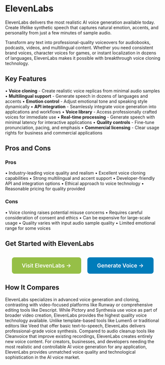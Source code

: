 # ElevenLabs

ElevenLabs delivers the most realistic AI voice generation available today. Create lifelike synthetic speech that captures natural emotion, accents, and personality from just a few minutes of sample audio.

Transform any text into professional-quality voiceovers for audiobooks, podcasts, videos, and multilingual content. Whether you need consistent brand voices, character voices for games, or instant localization in dozens of languages, ElevenLabs makes it possible with breakthrough voice cloning technology.

## Key Features

• **Voice cloning** - Create realistic voice replicas from minimal audio samples
• **Multilingual support** - Generate speech in dozens of languages and accents
• **Emotion control** - Adjust emotional tone and speaking style dynamically
• **API integration** - Seamlessly integrate voice generation into applications and workflows
• **Voice library** - Access professionally crafted voices for immediate use
• **Real-time processing** - Generate speech with minimal latency for interactive applications
• **Quality controls** - Fine-tune pronunciation, pacing, and emphasis
• **Commercial licensing** - Clear usage rights for business and commercial applications

## Pros and Cons

### Pros
• Industry-leading voice quality and realism
• Excellent voice cloning capabilities
• Strong multilingual and accent support
• Developer-friendly API and integration options
• Ethical approach to voice technology
• Reasonable pricing for quality provided

### Cons
• Voice cloning raises potential misuse concerns
• Requires careful consideration of consent and ethics
• Can be expensive for large-scale usage
• Quality varies with input audio sample quality
• Limited emotional range for some voices

## Get Started with ElevenLabs

<div style="text-align: center; margin: 2rem 0;">
  <a href="https://elevenlabs.io" target="_blank" rel="noopener noreferrer" style="display: inline-block; background: #96BF47; color: white; padding: 1rem 2rem; text-decoration: none; border-radius: 8px; font-weight: 600; font-size: 1.1rem; margin-right: 1rem;">Visit ElevenLabs →</a>
  <a href="https://elevenlabs.io/signup" target="_blank" rel="noopener noreferrer" style="display: inline-block; background: #007cba; color: white; padding: 1rem 2rem; text-decoration: none; border-radius: 8px; font-weight: 600; font-size: 1.1rem;">Generate Voice →</a>
</div>

## How It Compares

ElevenLabs specializes in advanced voice generation and cloning, contrasting with video-focused platforms like Runway or comprehensive editing tools like Descript. While Pictory and Synthesia use voice as part of broader video creation, ElevenLabs provides the highest quality voice technology available. Unlike template-based tools like Lumen5 or traditional editors like Veed that offer basic text-to-speech, ElevenLabs delivers professional-grade voice synthesis. Compared to audio cleanup tools like Cleanvoice that improve existing recordings, ElevenLabs creates entirely new voice content. For creators, businesses, and developers needing the most realistic and controllable AI voice generation for any application, ElevenLabs provides unmatched voice quality and technological sophistication in the AI voice market.